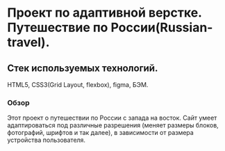 # Проект по адаптивной верстке. Путешествие по России(Russian-travel).

## Стек используемых технологий.
HTML5, CSS3(Grid Layout, flexbox), figma, БЭМ.
### Обзор
Этот проект о путешествии по России с запада на восток.
Сайт умеет адаптироваться под различные разрешения (меняет размеры блоков, фотографий, шрифтов и так далее), в зависимости от размера устройства пользователя.